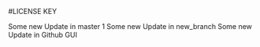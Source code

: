 #LICENSE KEY

Some new Update in master 1
Some new Update in new_branch
Some new Update in Github GUI
